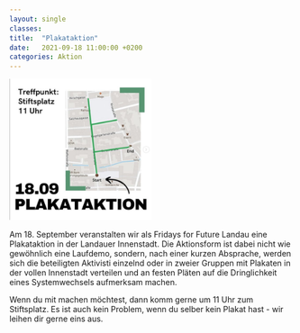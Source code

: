 ```yaml
---
layout: single
classes: 
title:  "Plakataktion"
date:   2021-09-18 11:00:00 +0200
categories: Aktion
---
```

<img src="assets/images/Plakataktion SharePic.png" alt="Plakataktion SharePic" height="50%" width="50%">

Am 18. September veranstalten wir als Fridays for Future Landau eine Plakataktion in der Landauer Innenstadt. Die Aktionsform ist dabei nicht wie gewöhnlich eine Laufdemo, sondern, nach einer kurzen Absprache, werden sich die beteiligten Aktivisti einzelnd oder in zweier Gruppen mit Plakaten in der vollen Innenstadt verteilen und an festen Pläten auf die Dringlichkeit eines Systemwechsels aufmerksam machen. 
<p></p>
Wenn du mit machen möchtest, dann komm gerne um 11 Uhr zum Stiftsplatz. Es ist auch kein Problem, wenn du selber kein Plakat hast - wir leihen dir gerne eins aus. 

